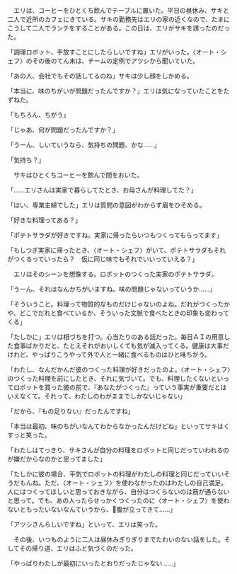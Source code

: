 　エリは、コーヒーをひとくち飲んでテーブルに置いた。平日の昼休み、サキと二人で近所のカフェにきている。サキの勤務先はエリの家の近くなので、たまにこうして二人でランチをすることがある。この日は、エリがサキを誘ったのだった。

「調理ロボット、手放すことにしたらしいですね」エリがいった。〈オート・シェフ〉のその後のてん末は、チームの定例でアツシから聞いていた。

「あの人、会社でもその話してるのね」サキは少し顔をしかめる。

「本当に、味のちがいが問題だったんですか？」エリは気になっていたことをたずねた。

「もちろん、ちがう」

「じゃあ、何が問題だったんですか？」

「うーん、しいていうなら、気持ちの問題、かな……」

「気持ち？」

　サキはひとくちコーヒーを飲んで間をおいた。

「……エリさんは実家で暮らしてたとき、お母さんが料理してた？」

「はい、専業主婦でした」エリは質問の意図がわからず眉をひそめる。

「好きな料理ってある？」

「ポテトサラダが好きですね。実家に帰ったらいつもつくってもらってます」

「もしつぎ実家に帰ったとき、〈オート・シェフ〉がいて、ポテトサラダもそれがつくるっていったら？　仮に同じ味でもそれでいいっていえる？」

　エリはそのシーンを想像する。ロボットのつくった実家のポテトサラダ。

「うーん、それはなんかちがいますね。味の問題じゃないっていうか……」

「そういうこと。料理って物質的なものだけじゃないのよね。だれがつくったかや、どこでだれと食べているか、そういった文脈で食べたときの印象も変わってくる」

「たしかに」エリは相づちを打つ。心当たりのある話だった。毎日ＡＩの用意した食事ばかりだと、たとえそれがおいしくても気が滅入ってくる。健康は大事だけれど、やっぱりこうやって外で人と一緒に食べるものはひと味ちがう。

「わたし、なんだかんだ彼のつくった料理が好きだったのよ。〈オート・シェフ〉のつくった料理を前にしたとき、それに気づいて。でも、料理したくないといってロボットを買った彼の前で、『あなたがつくった』っていう事実が重要だとはいえなくて。それって、わたしのわがままでしかないじゃない」

「だから、『もの足りない』だったんですね」

「本当は最初、味のちがいなんてわからなかったんだけどね」といってサキはくすっと笑った。

「わたしはてっきり、サキさんが自分の料理をロボットと同じだっていわれるのが嫌だからなのかと思ってました」

「たしかに彼の場合、平気でロボットの料理がわたしの料理と同じだっていいそうだもんね。ただ、〈オート・シェフ〉を使わなかったのはわたしの自己満足。人にはつくってほしいと思っておきながら、自分はつくらないのは筋が通らないと思って。でも、あの人ったらせっかくつくったのに〈オート・シェフ〉を使わないともったいないなんていうから、腹が立ってきて……」

「アツシさんらしいですね」といって、エリは笑った。

　その後、いつものように二人は昼休みぎりぎりまでたわいのない話をした。そしてその帰り道、エリはふと気づくのだった。

「やっぱりわたしが最初にいったとおりだったじゃない……」
